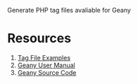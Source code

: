 Generate PHP tag files avaliable for Geany

# Resources

 1. [Tag File Examples](https://wiki.geany.org/tags/start)
 2. [Geany User Manual](https://www.geany.org/manual/current/index.html#global-tags-files)
 3. [Geany Source Code](https://github.com/geany/geany)
